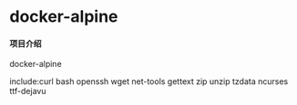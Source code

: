 # docker-alpine

#### 项目介绍
docker-alpine

include:curl bash openssh wget net-tools gettext zip unzip tzdata ncurses ttf-dejavu

